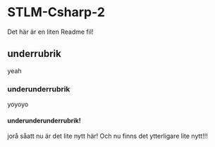 # STLM-Csharp-2
Det här är en liten Readme fil!

## underrubrik
yeah
        
### underunderrubrik
yoyoyo

#### underunderunderrubrik!
jorå såatt nu är det lite nytt här!
Och nu finns det ytterligare lite nytt!!!